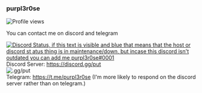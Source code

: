 ### purpl3r0se
![Profile views](https://komarev.com/ghpvc/?username=purpl3r0se)

You can contact me on discord and telegram  

[![Discord Status, if this text is visible and blue that means that the host or discord st  atus thing is in maintenance/down, but incase this discord isn't outdated you can add me purpl3r0se#0001](https://discord.c99.nl/widget/theme-1/935524992647573514.png)](https://discord.c99.nl/)  
Discord Server: https://discord.gg/put  
![.gg/put](https://discordapp.com/api/guilds/946372243460591636/widget.png?style=banner2)  
Telegram: https://t.me/purpl3r0se (I'm more likely to respond on the discord server rather than on telegram.)
